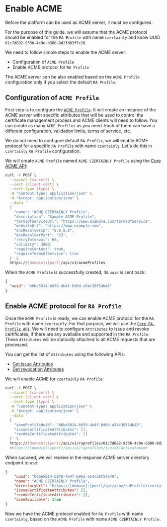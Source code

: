 # Enable ACME

Before the platform can be used as ACME server, it must be configured.

For the purpose of this guide. we will assume that the ACME protocol should be enabled for the `RA Profile` with name `czertainly` and know UUID `61c7d882-9336-4c9e-b380-8d2fd83f7c26`.

We need to follow simple steps to enable the ACME server:
- Configuration of `ACME Profile`
- Enable ACME protocol for `RA Profile`

The ACME server can be also enabled based on the `ACME Profile` configuration only if you select the default `RA Profile`.

## Configuration of `ACME Profile`

First step is to configure the [`ACME Profile`](acme-profile). It will create an instance of the ACME server with specific attributes that will be used to control the certificate management process and ACME clients will need to follow. You can create as many `ACME Profiles` as you need. Each of them can have a different configuration, validation limits, terms of service, etc.

We do not need to configure default `RA Profile`, we will enable ACME protocol for a specific `RA Profile` with name `czertainly`. Let's do this in `czertainly` `RA Profile` configuration.

We will create `ACME Profile` named `ACME CZERTAINLY Profile` using the [Core ACME API](/api/core-acme/#operation/createAcmeProfile):
```bash
curl -X POST \
  --cacert [ca-cert] \
  --cert [client-cert] \
  --cert-type [type] \
  -H "Content-Type: application/json" \
  -H "Accept: application/json" \
  --data '
  {
    "name": "ACME CZERTAINLY Profile",
    "description": "Sample ACME Profile",
    "termsOfServiceUrl": "https://www.example.com/termsOfService",
    "websiteUrl": "https://www.example.com",
    "dnsResolverIp": "8.8.8.8",
    "dnsResolverPort": "53",
    "retryInterval": 60,
    "validity": 3000,
    "requireContact": true,
    "requireTermsOfService": true
  }' \
  https://[domain]:[port]/api/v1/acmeProfiles
```

When the `ACME Profile` is successfully created, its `uuid` is sent back:
```json
{
  "uuid": "b6be5014-b8f8-4b4f-b96d-a54c38f54b48"
}
```

## Enable ACME protocol for `RA Profile`

Once the `ACME Profile` is ready, we can enable ACME protocol for the `RA Profile` with name `czertainly`. For that purpose, we will use the [`Core RA Profile API`](/api/core-ra-profile/#operation/activateAcmeForRaProfile). We will need to configure `Attributes` to issue and revoke certificates, if there are any available and supported in the `RA Profile`. These `Attributes` will be statically attached to all ACME requests that are processed.

You can get the list of `Attributes` using the following APIs:
- [Get issue Attributes](/api/core-ra-profile/#operation/listIssueCertificateAttributes)
- [Get revocation Attributes](/api/core-ra-profile/#operation/listRevokeCertificateAttributes)

We will enable ACME for `czertainly` `RA Profile`:
```bash
curl -X POST \
  --cacert [ca-cert] \
  --cert [client-cert] \
  --cert-type [type] \
  -H "Content-Type: application/json" \
  -H "Accept: application/json" \
  --data '
  {
    "acmeProfileUuid": "b6be5014-b8f8-4b4f-b96d-a54c38f54b48",
    "issueCertificateAttributes": [],
    "revokeCertificateAttributes": []
  }' \
  https://[domain]:[port]/api/v1/raprofiles/61c7d882-9336-4c9e-b380-8d2fd83f7c26/activateAcme
  #https://[domain]:[port]/api/v1/raprofiles/{uuid}/activateAcme
```

When succeed, we will receive in the response ACME server directory endpoint to use:
```json
{
    "uuid": "b6be5014-b8f8-4b4f-b96d-a54c38f54b48",
    "name": "ACME CZERTAINLY Profile",
    "directoryUrl": "https://[domain]:[port]/api/acme/raProfile/czertainly/directory",
    "issueCertificateAttributes": [],
    "revokeCertificateAttributes": [],
    "acmeAvailable": true
}
```

Now we have the ACME protocol enabled for `RA Profile` with name `czertainly`, based on the `ACME Profile` with name `ACME CZERTAINLY Profile`.